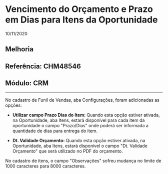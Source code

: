 # Vencimento do Orçamento e Prazo em Dias para Itens da Oportunidade
10/11/2020
## Melhoria
## Referência: CHM48546
## Módulo: CRM
***

No cadastro de Funil de Vendas, aba Configurações, foram adicionadas as opções:

* **Utilizar campo Prazo Dias do Item:** Quando esta opção estiver ativada, na Oportunidade, aba Itens, estará disponível para cada item da oportunidade o campo "Prazo/Dias" onde poderá ser informada a quantidade de dias para entrega do item.

* **Dt. Validade Orçamento:** Quando esta opção estiver ativada, na Oportunidade, aba Itens, estará disponível o campo "Dt. Validade Orçamento" que será utilizado no PDF do orçamento.

No cadastro de itens, o campo "Observações" sofreu mudança no limite de 1000 caracteres para 8000 caracteres.
